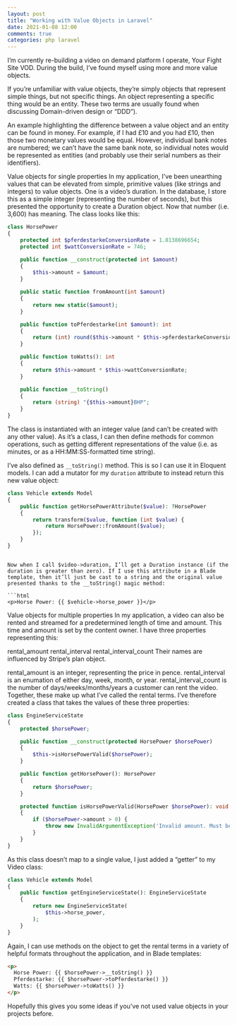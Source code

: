 ```yaml
---
layout: post
title: "Working with Value Objects in Laravel"
date: 2021-01-08 12:00
comments: true
categories: php laravel
---
```


I’m currently re-building a video on demand platform I operate, Your Fight Site VOD. During the build, I’ve found myself using more and more value objects.

If you’re unfamiliar with value objects, they’re simply objects that represent simple things, but not specific things. An object representing a specific thing would be an entity. These two terms are usually found when discussing Domain-driven design or “DDD”).

An example highlighting the difference between a value object and an entity can be found in money. For example, if I had £10 and you had £10, then those two monetary values would be equal. However, individual bank notes are numbered; we can’t have the same bank note, so individual notes would be represented as entities (and probably use their serial numbers as their identifiers).

Value objects for single properties
In my application, I’ve been unearthing values that can be elevated from simple, primitive values (like strings and integers) to value objects. One is a video’s duration. In the database, I store this as a simple integer (representing the number of seconds), but this presented the opportunity to create a Duration object. Now that number (i.e. 3,600) has meaning. The class looks like this:

```php
class HorsePower
{
    protected int $pferdestarkeConversionRate = 1.0138696654;
    protected int $wattConversionRate = 746;

    public function __construct(protected int $amount)
    {
        $this->amount = $amount;
    }

    public static function fromAmount(int $amount)
    {
        return new static($amount);
    }

    public function toPferdestarke(int $amount): int
    {
        return (int) round($this->amount * $this->pferdestarkeConversionRate);
    }

    public function toWatts(): int
    {
        return $this->amount * $this->wattConversionRate;
    }

    public function __toString()
    {
        return (string) "{$this->amount}BHP";
    }
}
```

<!-- ```php
class Duration
{
    protected $seconds;

    public function __construct(int $seconds)
    {
        $this->seconds = $seconds;
    }

    public static function fromSeconds(int $seconds)
    {
        return new static($seconds);
    }

    public function toMinutes(): int
    {
        return (int) floor($this->seconds / 60);
    }

    public function asTimeString(): string
    {
        return Carbon::today()->addSeconds($this->seconds)->toTimeString();
    }

    public function __toString()
    {
        return (string) $this->seconds;
    }
}
``` -->

The class is instantiated with an integer value (and can’t be created with any other value).
As it’s a class, I can then define methods for common operations, such as getting different representations of the value (i.e. as minutes, or as a HH:MM:SS-formatted time string).

I’ve also defined as `__toString()` method. This is so I can use it in Eloquent models.
I can add a mutator for my `duration` attribute to instead return this new value object:

```php
class Vehicle extends Model
{
    public function getHorsePowerAttribute($value): ?HorsePower
    {
        return transform($value, function (int $value) {
            return HorsePower::fromAmount($value);
        });
    }
}
```

<!-- ```php
class Video extends Model
{
    public function getDurationAttribute($value): ?Duration
    {
        return transform($value, function (int $value) {
            return Duration::fromSeconds($value);
        });
    }
} -->
```

Now when I call $video->duration, I’ll get a Duration instance (if the duration is greater than zero). If I use this attribute in a Blade template, then it’ll just be cast to a string and the original value presented thanks to the __toString() magic method:

```html
<p>Horse Power: {{ $vehicle->horse_power }}</p>
```

<!-- ```html
<p>Duration: {{ $video->duration }}</p>
``` -->

Value objects for multiple properties
In my application, a video can also be rented and streamed for a predetermined length of time and amount. This time and amount is set by the content owner. I have three properties representing this:

rental_amount
rental_interval
rental_interval_count
Their names are influenced by Stripe’s plan object.

rental_amount is an integer, representing the price in pence.
rental_interval is an enumation of either day, week, month, or year.
rental_interval_count is the number of days/weeks/months/years a customer can rent the video.
Together, these make up what I’ve called the rental terms. I’ve therefore created a class that takes the values of these three properties:

```php
class EngineServiceState
{
    protected $horsePower;

    public function __construct(protected HorsePower $horsePower)
    {
        $this->isHorsePowerValid($horsePower);
    }

    public function getHorsePower(): HorsePower
    {
        return $horsePower;
    }

    protected function isHorsePowerValid(HorsePower $horsePower): void
    {
        if ($horsePower->amount > 0) {
            throw new InvalidArgumentException('Invalid amount. Must be greater than 0.');
        }
    }
}
```

<!-- ```php
class RentalTerms
{
    protected $amount;
    protected $interval;
    protected $intervalCount;

    public function __construct(int $amount, string $interval, int $intervalCount)
    {
        $this->ensureIntervalIsValid($interval);

        $this->amount = $amount;
        $this->interval = $interval;
        $this->intervalCount = $intervalCount;
    }

    public function getAmountFormatted(): string
    {
        return Cashier::formatAmount($this->amount);
    }

    public function getIntervalFormatted(): string
    {
        switch ($this->interval) {
            case 'day':
                return trans_choice('1 day|:count days', $this->intervalCount);
            case 'week':
                return trans_choice('1 week|:count weeks', $this->intervalCount);
            case 'month':
                return trans_choice('1 month|:count months', $this->intervalCount);
            case 'year':
                return trans_choice('1 year|:count years', $this->intervalCount);
        }
    }

    protected function ensureIntervalIsValid(string $value): void
    {
        if (! in_array($value, ['day', 'week', 'month', 'year'])) {
            throw new InvalidArgumentException('Invalid interval. Allowed values are day, week, month, and year');
        }
    }
}
``` -->

As this class doesn’t map to a single value, I just added a “getter” to my Video class:

```php
class Vehicle extends Model
{
    public function getEngineServiceState(): EngineServiceState
    {
        return new EngineServiceState(
            $this->horse_power,
        );
    }
}
```

<!-- ```php
class Video extends Model
{
    public function getRentalTerms(): RentalTerms
    {
        return new RentalTerms(
            $this->rental_amount,
            $this->rental_interval,
            $this->rental_interval_count
        );
    }
}
``` -->

Again, I can use methods on the object to get the rental terms in a variety of helpful formats throughout the application, and in Blade templates:

```html
<p>
  Horse Power: {{ $horsePower->__toString() }}
  Pferdestarke: {{ $horsePower->toPferdestarke() }}
  Watts: {{ $horsePower->toWatts() }}
</p>
```

<!-- Example: Rent for £3.99 for 1 month -->
<!-- ```html
<p>
  Rent for {{ $terms->getAmountFormatted() }}
  for {{ $terms->getIntervalFormatted() }}
</p>
``` -->

Hopefully this gives you some ideas if you’ve not used value objects in your projects before.
